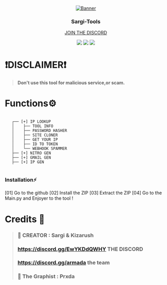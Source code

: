 <br/>
 <p align="center">
  <a href="https://github.com/IwHagar/Sargi-Tool">
   <img src="https://media.discordapp.net/attachments/1298732490629972021/1301525455043559465/Armada_Banniere.png?ex=6724cb89&is=67237a09&hm=4771ba6ef561fd85f113f5eb9e925f4a3e561a0d0bfde6e6042d0b1399e7f7c0&=&format=webp&quality=lossless&width=786&height=442" alt="Banner">
  </a>
  <h3 align="center">Sargi-Tools</h3>

  <p align="center">
    <a href="https://discord.gg/EwYKDdQWHY">JOIN THE DISCORD</a>
  </p>
</p>

<p align="center">
<img src="https://img.shields.io/github/forks/IwHagar/Sargi-Tool?label=Size&color=1900d4">
<img src="https://img.shields.io/github/stars/IwHagar/Sargi-Tool?label=Size&color=1900d4">
<img src="https://img.shields.io/github/repo-size/IwHagar/Sargi-Tool?label=Size&color=1900d4">

</p>

# ❗DISCLAIMER❗
> **Don't use this tool for malicious service,or scam.**

# Functions⚙️
```

   ┌── [+] IP LOOKUP
   │    ├── TOOL INFO
   │    ├── PASSWORD HASHER
   │    ├── SITE CLONER
   │    ├── GET YOUR IP
   │    ├── ID TO TOKEN
   │    └── WEBHOOK SPAMMER
   ├── [+] NITRO GEN
   ├── [+] GMAIL GEN
   ├── [+] IP GEN
 
```
### Installation⚡
[01] Go to the github
[02] Install the ZIP
[03] Extract the ZIP
[04] Go to the Main.py
and Enjoyer to the tool !


# Credits 🔗
>  ### 🏴 CREATOR : Sargi & Kizarush
>  ###  https://discord.gg/EwYKDdQWHY THE DISCORD
>  ### https://discord.gg/armada the team
>  ### 🏴 The Graphist : Prxda 
